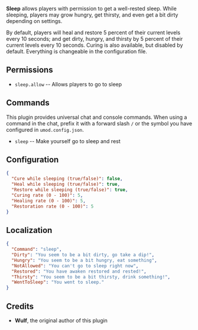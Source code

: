 **Sleep** allows players with permission to get a well-rested sleep. While sleeping, players may grow hungry, get thirsty, and even get a bit dirty depending on settings.

By default, players will heal and restore 5 percent of their current levels every 10 seconds; and get dirty, hungry, and thirsty by 5 percent of their current levels every 10 seconds. Curing is also available, but disabled by default. Everything is changeable in the configuration file.

## Permissions

- `sleep.allow` -- Allows players to go to sleep

## Commands

This plugin provides universal chat and console commands. When using a command in the chat, prefix it with a forward slash `/` or the symbol you have configured in `umod.config.json`.

- `sleep` -- Make yourself go to sleep and rest

## Configuration

```json
{
  "Cure while sleeping (true/false)": false,
  "Heal while sleeping (true/false)": true,
  "Restore while sleeping (true/false)": true,
  "Curing rate (0 - 100)": 5,
  "Healing rate (0 - 100)": 5,
  "Restoration rate (0 - 100)": 5
}
```

## Localization

```json
{
  "Command": "sleep",
  "Dirty": "You seem to be a bit dirty, go take a dip!",
  "Hungry": "You seem to be a bit hungry, eat something",
  "NotAllowed": "You can't go to sleep right now",
  "Restored": "You have awaken restored and rested!",
  "Thirsty": "You seem to be a bit thirsty, drink something!",
  "WentToSleep": "You went to sleep."
}
```
## Credits

- **Wulf**, the original author of this plugin
